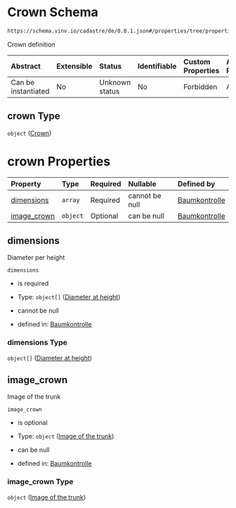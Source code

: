 # Crown Schema

```txt
https://schema.vinv.io/cadastre/de/0.0.1.json#/properties/tree/properties/crown
```

Crown definition

| Abstract            | Extensible | Status         | Identifiable | Custom Properties | Additional Properties | Access Restrictions | Defined In                                                                                                                 |
| :------------------ | :--------- | :------------- | :----------- | :---------------- | :-------------------- | :------------------ | :------------------------------------------------------------------------------------------------------------------------- |
| Can be instantiated | No         | Unknown status | No           | Forbidden         | Allowed               | none                | [dereferenced.doc.json\*](../../../../../../vinv-schemas/vinv-tree/out/0.0.1/dereferenced.doc.json "open original schema") |

## crown Type

`object` ([Crown](dereferenced-properties-baum-daten-properties-crown.md))

# crown Properties

| Property                     | Type     | Required | Nullable       | Defined by                                                                                                                                                                                                     |
| :--------------------------- | :------- | :------- | :------------- | :------------------------------------------------------------------------------------------------------------------------------------------------------------------------------------------------------------- |
| [dimensions](#dimensions)    | `array`  | Required | cannot be null | [Baumkontrolle](dereferenced-properties-baum-daten-properties-crown-properties-crown-dimensions.md "https://schema.vinv.io/cadastre/de/0.0.1.json#/properties/tree/properties/crown/properties/dimensions")    |
| [image\_crown](#image_crown) | `object` | Optional | can be null    | [Baumkontrolle](dereferenced-properties-baum-daten-properties-crown-properties-image-of-the-trunk.md "https://schema.vinv.io/cadastre/de/0.0.1.json#/properties/tree/properties/crown/properties/image_crown") |

## dimensions

Diameter per height

`dimensions`

*   is required

*   Type: `object[]` ([Diameter at height](dereferenced-properties-baum-daten-properties-crown-properties-crown-dimensions-diameter-at-height.md))

*   cannot be null

*   defined in: [Baumkontrolle](dereferenced-properties-baum-daten-properties-crown-properties-crown-dimensions.md "https://schema.vinv.io/cadastre/de/0.0.1.json#/properties/tree/properties/crown/properties/dimensions")

### dimensions Type

`object[]` ([Diameter at height](dereferenced-properties-baum-daten-properties-crown-properties-crown-dimensions-diameter-at-height.md))

## image\_crown

Image of the trunk

`image_crown`

*   is optional

*   Type: `object` ([Image of the trunk](dereferenced-properties-baum-daten-properties-crown-properties-image-of-the-trunk.md))

*   can be null

*   defined in: [Baumkontrolle](dereferenced-properties-baum-daten-properties-crown-properties-image-of-the-trunk.md "https://schema.vinv.io/cadastre/de/0.0.1.json#/properties/tree/properties/crown/properties/image_crown")

### image\_crown Type

`object` ([Image of the trunk](dereferenced-properties-baum-daten-properties-crown-properties-image-of-the-trunk.md))
